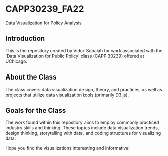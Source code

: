 # CAPP30239_FA22
Data Visualization for Policy Analysis

## Introduction
This is the repository created by Vidur Subaiah for work associated with the 'Data Visualization for Public Policy' class (CAPP 30239) offered at UChicago. 

## About the Class
The class covers data visualization design, theory, and practices, as well as projects that utilize data visualization tools (primarily D3.js). 

## Goals for the Class
The work found within this repository aims to employ commonly practiced industry skills and thinking. These topics include data visualization trends, design thinking, storytelling with data, and coding structures for visualizing data.  

Hope you find the visualizations interesting and informative!